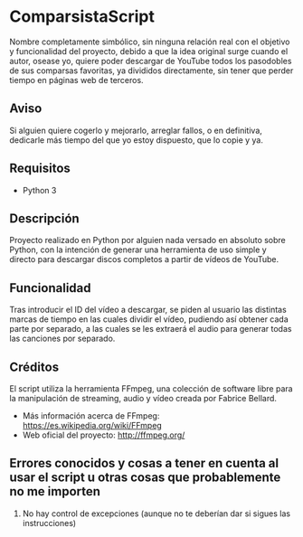 # ComparsistaScript

Nombre completamente simbólico, sin ninguna relación real con el objetivo y funcionalidad del proyecto, debido a que la idea original surge cuando el autor, osease yo, quiere poder descargar de YouTube todos los pasodobles de sus comparsas favoritas, ya divididos directamente, sin tener que perder tiempo en páginas web de terceros.

## Aviso

Si alguien quiere cogerlo y mejorarlo, arreglar fallos, o en definitiva, dedicarle más tiempo del que yo estoy dispuesto, que lo copie y ya.

## Requisitos

- Python 3

## Descripción

Proyecto realizado en Python por alguien nada versado en absoluto sobre Python, con la intención de generar una herramienta de uso simple y directo para descargar discos completos a partir de vídeos de YouTube.

## Funcionalidad

Tras introducir el ID del vídeo a descargar, se piden al usuario las distintas marcas de tiempo en las cuales dividir el vídeo, pudiendo así obtener cada parte por separado, a las cuales se les extraerá el audio para generar todas las canciones por separado.

## Créditos

El script utiliza la herramienta FFmpeg, una colección de software libre para la manipulación de streaming, audio y vídeo creada por Fabrice Bellard.

- Más información acerca de FFmpeg: <https://es.wikipedia.org/wiki/FFmpeg>
- Web oficial del proyecto: <http://ffmpeg.org/>

## Errores conocidos y cosas a tener en cuenta al usar el script u otras cosas que probablemente no me importen

1. No hay control de excepciones (aunque no te deberían dar si sigues las instrucciones)
